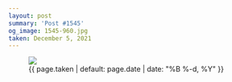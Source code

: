 ```yaml
---
layout: post
summary: 'Post #1545'
og_image: 1545-960.jpg
taken: December 5, 2021
---
```


<figure class="post">
<img sizes="(min-width: 700px) 50vw, calc(100vw - 2rem)" src="{{ site.assets_url }}/1545-480.jpg" srcset="{{ site.assets_url }}/1545-240.jpg 240w, {{ site.assets_url }}/1545-480.jpg 480w, {{ site.assets_url }}/1545-720.jpg 720w, {{ site.assets_url }}/1545-960.jpg 960w"/>
<figcaption>
<time>{{ page.taken | default: page.date | date: "%B %-d, %Y" }}</time>
</figcaption>
</figure>
